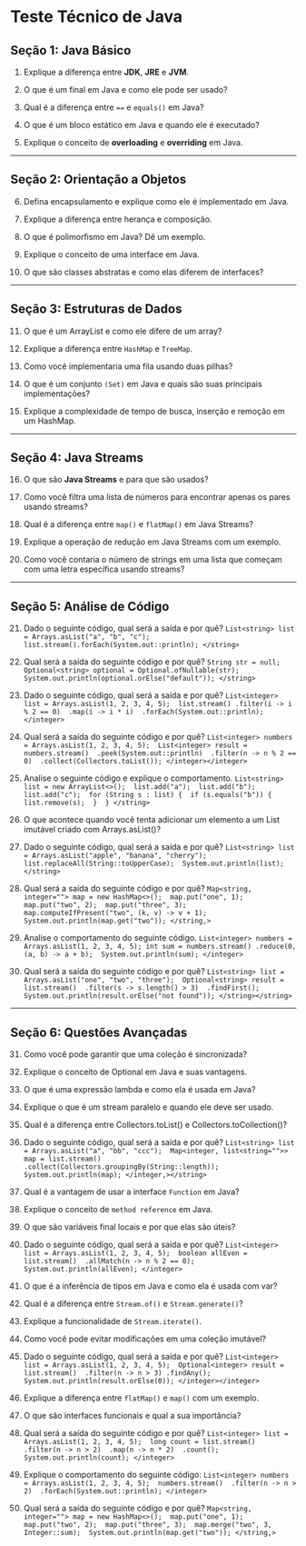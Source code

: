 # Teste Técnico de Java
## Seção 1: Java Básico
1. Explique a diferença entre **JDK**, **JRE** e **JVM**.

2. O que é um final em Java e como ele pode ser usado?

3. Qual é a diferença entre `==` e `equals()` em Java?

4. O que é um bloco estático em Java e quando ele é executado?

5. Explique o conceito de **overloading** e **overriding** em Java.

---
## Seção 2: Orientação a Objetos
6. Defina encapsulamento e explique como ele é implementado em Java.

7. Explique a diferença entre herança e composição.

8. O que é polimorfismo em Java? Dê um exemplo.

9. Explique o conceito de uma interface em Java.

10. O que são classes abstratas e como elas diferem de interfaces?

---
## Seção 3: Estruturas de Dados
11. O que é um ArrayList e como ele difere de um array?

12. Explique a diferença entre `HashMap` e `TreeMap`.

13. Como você implementaria uma fila usando duas pilhas?

14. O que é um conjunto `(Set)` em Java e quais são suas principais implementações?

15. Explique a complexidade de tempo de busca, inserção e remoção em um HashMap.

---
## Seção 4: Java Streams
16. O que são **Java Streams** e para que são usados?

17. Como você filtra uma lista de números para encontrar apenas os pares usando streams?

18. Qual é a diferença entre `map()` e `flatMap()` em Java Streams?

19. Explique a operação de redução em Java Streams com um exemplo.

20. Como você contaria o número de strings em uma lista que começam com uma letra específica usando streams?

---
## Seção 5: Análise de Código

21. Dado o seguinte código, qual será a saída e por quê?
`
List<string> list = Arrays.asList("a", "b", "c"); 
list.stream().forEach(System.out::println); </string>
`

22. Qual será a saída do seguinte código e por quê?
`
String str = null; Optional<string> optional = Optional.ofNullable(str); 
System.out.println(optional.orElse("default")); </string>
`

23. Dado o seguinte código, qual será a saída e por quê?
`
List<integer> list = Arrays.asList(1, 2, 3, 4, 5); 
    list.stream()
        .filter(i -> i % 2 == 0) 
        .map(i -> i * i) 
        .forEach(System.out::println); </integer>
`

24. Qual será a saída do seguinte código e por quê?
`
List<integer> numbers = Arrays.asList(1, 2, 3, 4, 5); 
List<integer> result = numbers.stream() 
    .peek(System.out::println) 
    .filter(n -> n % 2 == 0) 
    .collect(Collectors.toList()); </integer></integer>
`

25. Analise o seguinte código e explique o comportamento.
`
List<string> list = new ArrayList<>(); 
list.add("a"); 
list.add("b"); 
list.add("c"); 
for (String s : list) { 
    if (s.equals("b")) { 
        list.remove(s); 
    } 
} </string>
`

26. O que acontece quando você tenta adicionar um elemento a um List imutável criado com Arrays.asList()?

27. Dado o seguinte código, qual será a saída e por quê?
`
List<string> list = Arrays.asList("apple", "banana", "cherry"); 
list.replaceAll(String::toUpperCase); 
System.out.println(list); </string>
`

28. Qual será a saída do seguinte código e por quê?
`
Map<string, integer=""> map = new HashMap<>(); 
map.put("one", 1); 
map.put("two", 2); 
map.put("three", 3); 
map.computeIfPresent("two", (k, v) -> v + 1); 
System.out.println(map.get("two")); </string,>
`

29. Analise o comportamento do seguinte código.
`
List<integer> numbers = Arrays.asList(1, 2, 3, 4, 5);
int sum = numbers.stream()
    .reduce(0, (a, b) -> a + b); 
System.out.println(sum); </integer>
`

30. Qual será a saída do seguinte código e por quê?
`
List<string> list = Arrays.asList("one", "two", "three"); 
Optional<string> result = list.stream() 
    .filter(s -> s.length() > 3) 
    .findFirst(); 
System.out.println(result.orElse("not found")); </string></string>
`
---
## Seção 6: Questões Avançadas
31. Como você pode garantir que uma coleção é sincronizada?

32. Explique o conceito de Optional em Java e suas vantagens.

33. O que é uma expressão lambda e como ela é usada em Java?

34. Explique o que é um stream paralelo e quando ele deve ser usado.

35. Qual é a diferença entre Collectors.toList() e Collectors.toCollection()?

36. Dado o seguinte código, qual será a saída e por quê?
`
List<string> list = Arrays.asList("a", "bb", "ccc"); 
Map<integer, list<string="">> map = list.stream() 
    .collect(Collectors.groupingBy(String::length)); 
System.out.println(map); </integer,></string>
`

37. Qual é a vantagem de usar a interface `Function` em Java?

38. Explique o conceito de `method reference` em Java.

39. O que são variáveis final locais e por que elas são úteis?

40. Dado o seguinte código, qual será a saída e por quê?
`
List<integer> list = Arrays.asList(1, 2, 3, 4, 5); 
boolean allEven = list.stream() 
    .allMatch(n -> n % 2 == 0); 
System.out.println(allEven); </integer>
`

41. O que é a inferência de tipos em Java e como ela é usada com var?

42. Qual é a diferença entre `Stream.of()` e `Stream.generate()`?

43. Explique a funcionalidade de `Stream.iterate()`.

44. Como você pode evitar modificações em uma coleção imutável?

45. Dado o seguinte código, qual será a saída e por quê?
`
List<integer> list = Arrays.asList(1, 2, 3, 4, 5); 
Optional<integer> result = list.stream() 
    .filter(n -> n > 3) .findAny(); 
System.out.println(result.orElse(0)); </integer></integer>
`

46. Explique a diferença entre `flatMap()` e `map()` com um exemplo.

47. O que são interfaces funcionais e qual a sua importância?

48. Qual será a saída do seguinte código e por quê?
`
List<integer> list = Arrays.asList(1, 2, 3, 4, 5); 
long count = list.stream() 
    .filter(n -> n > 2) 
    .map(n -> n * 2) 
    .count(); 
System.out.println(count); </integer>
`

49. Explique o comportamento do seguinte código:
`
List<integer> numbers = Arrays.asList(1, 2, 3, 4, 5); 
numbers.stream() 
    .filter(n -> n > 2) 
    .forEach(System.out::println); </integer>
`

50. Qual será a saída do seguinte código e por quê?
`
Map<string, integer=""> map = new HashMap<>(); 
    map.put("one", 1); map.put("two", 2); 
    map.put("three", 3); 
    map.merge("two", 3, Integer::sum); 
System.out.println(map.get("two")); </string,>
`